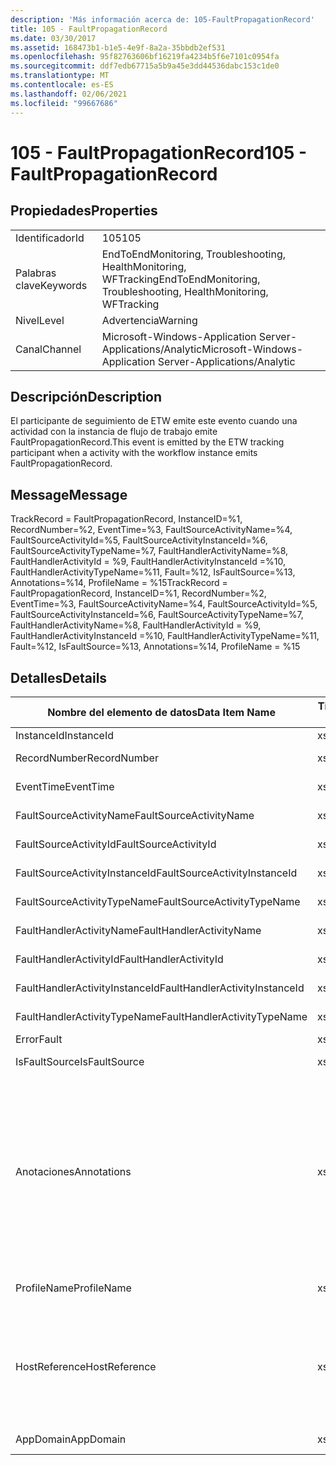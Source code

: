 ```yaml
---
description: 'Más información acerca de: 105-FaultPropagationRecord'
title: 105 - FaultPropagationRecord
ms.date: 03/30/2017
ms.assetid: 168473b1-b1e5-4e9f-8a2a-35bbdb2ef531
ms.openlocfilehash: 95f82763606bf16219fa4234b5f6e7101c0954fa
ms.sourcegitcommit: ddf7edb67715a5b9a45e3dd44536dabc153c1de0
ms.translationtype: MT
ms.contentlocale: es-ES
ms.lasthandoff: 02/06/2021
ms.locfileid: "99667686"
---
```

# <a name="105---faultpropagationrecord"></a><span data-ttu-id="65896-103">105 - FaultPropagationRecord</span><span class="sxs-lookup"><span data-stu-id="65896-103">105 - FaultPropagationRecord</span></span>

## <a name="properties"></a><span data-ttu-id="65896-104">Propiedades</span><span class="sxs-lookup"><span data-stu-id="65896-104">Properties</span></span>  
  
|||  
|-|-|  
|<span data-ttu-id="65896-105">Identificador</span><span class="sxs-lookup"><span data-stu-id="65896-105">Id</span></span>|<span data-ttu-id="65896-106">105</span><span class="sxs-lookup"><span data-stu-id="65896-106">105</span></span>|  
|<span data-ttu-id="65896-107">Palabras clave</span><span class="sxs-lookup"><span data-stu-id="65896-107">Keywords</span></span>|<span data-ttu-id="65896-108">EndToEndMonitoring, Troubleshooting, HealthMonitoring, WFTracking</span><span class="sxs-lookup"><span data-stu-id="65896-108">EndToEndMonitoring, Troubleshooting, HealthMonitoring, WFTracking</span></span>|  
|<span data-ttu-id="65896-109">Nivel</span><span class="sxs-lookup"><span data-stu-id="65896-109">Level</span></span>|<span data-ttu-id="65896-110">Advertencia</span><span class="sxs-lookup"><span data-stu-id="65896-110">Warning</span></span>|  
|<span data-ttu-id="65896-111">Canal</span><span class="sxs-lookup"><span data-stu-id="65896-111">Channel</span></span>|<span data-ttu-id="65896-112">Microsoft-Windows-Application Server-Applications/Analytic</span><span class="sxs-lookup"><span data-stu-id="65896-112">Microsoft-Windows-Application Server-Applications/Analytic</span></span>|  
  
## <a name="description"></a><span data-ttu-id="65896-113">Descripción</span><span class="sxs-lookup"><span data-stu-id="65896-113">Description</span></span>  

 <span data-ttu-id="65896-114">El participante de seguimiento de ETW emite este evento cuando una actividad con la instancia de flujo de trabajo emite FaultPropagationRecord.</span><span class="sxs-lookup"><span data-stu-id="65896-114">This event is emitted by the ETW tracking participant when a activity with the workflow instance emits FaultPropagationRecord.</span></span>  
  
## <a name="message"></a><span data-ttu-id="65896-115">Message</span><span class="sxs-lookup"><span data-stu-id="65896-115">Message</span></span>  

 <span data-ttu-id="65896-116">TrackRecord = FaultPropagationRecord, InstanceID=%1, RecordNumber=%2, EventTime=%3, FaultSourceActivityName=%4, FaultSourceActivityId=%5, FaultSourceActivityInstanceId=%6, FaultSourceActivityTypeName=%7, FaultHandlerActivityName=%8, FaultHandlerActivityId = %9, FaultHandlerActivityInstanceId =%10, FaultHandlerActivityTypeName=%11, Fault=%12, IsFaultSource=%13, Annotations=%14, ProfileName = %15</span><span class="sxs-lookup"><span data-stu-id="65896-116">TrackRecord = FaultPropagationRecord, InstanceID=%1, RecordNumber=%2, EventTime=%3, FaultSourceActivityName=%4, FaultSourceActivityId=%5, FaultSourceActivityInstanceId=%6, FaultSourceActivityTypeName=%7, FaultHandlerActivityName=%8,  FaultHandlerActivityId = %9, FaultHandlerActivityInstanceId =%10, FaultHandlerActivityTypeName=%11, Fault=%12, IsFaultSource=%13, Annotations=%14, ProfileName = %15</span></span>  
  
## <a name="details"></a><span data-ttu-id="65896-117">Detalles</span><span class="sxs-lookup"><span data-stu-id="65896-117">Details</span></span>  
  
|<span data-ttu-id="65896-118">Nombre del elemento de datos</span><span class="sxs-lookup"><span data-stu-id="65896-118">Data Item Name</span></span>|<span data-ttu-id="65896-119">Tipo del elemento de datos</span><span class="sxs-lookup"><span data-stu-id="65896-119">Data Item Type</span></span>|<span data-ttu-id="65896-120">Descripción</span><span class="sxs-lookup"><span data-stu-id="65896-120">Description</span></span>|  
|--------------------|--------------------|-----------------|  
|<span data-ttu-id="65896-121">InstanceId</span><span class="sxs-lookup"><span data-stu-id="65896-121">InstanceId</span></span>|<span data-ttu-id="65896-122">xs:GUID</span><span class="sxs-lookup"><span data-stu-id="65896-122">xs:GUID</span></span>|<span data-ttu-id="65896-123">El id. de instancia del flujo de trabajo.</span><span class="sxs-lookup"><span data-stu-id="65896-123">The instance id for the workflow</span></span>|  
|<span data-ttu-id="65896-124">RecordNumber</span><span class="sxs-lookup"><span data-stu-id="65896-124">RecordNumber</span></span>|<span data-ttu-id="65896-125">xs:long</span><span class="sxs-lookup"><span data-stu-id="65896-125">xs:long</span></span>|<span data-ttu-id="65896-126">El número de secuencia del registro emitido.</span><span class="sxs-lookup"><span data-stu-id="65896-126">The sequence number of the emitted record</span></span>|  
|<span data-ttu-id="65896-127">EventTime</span><span class="sxs-lookup"><span data-stu-id="65896-127">EventTime</span></span>|<span data-ttu-id="65896-128">xs:dateTime</span><span class="sxs-lookup"><span data-stu-id="65896-128">xs:dateTime</span></span>|<span data-ttu-id="65896-129">La hora en UTC cuando se emitió el evento.</span><span class="sxs-lookup"><span data-stu-id="65896-129">The time in UTC when the event was emitted</span></span>|  
|<span data-ttu-id="65896-130">FaultSourceActivityName</span><span class="sxs-lookup"><span data-stu-id="65896-130">FaultSourceActivityName</span></span>|<span data-ttu-id="65896-131">xs:string</span><span class="sxs-lookup"><span data-stu-id="65896-131">xs:string</span></span>|<span data-ttu-id="65896-132">El nombre de la actividad que emitió el error.</span><span class="sxs-lookup"><span data-stu-id="65896-132">The name of activity that emitted the fault</span></span>|  
|<span data-ttu-id="65896-133">FaultSourceActivityId</span><span class="sxs-lookup"><span data-stu-id="65896-133">FaultSourceActivityId</span></span>|<span data-ttu-id="65896-134">xs:string</span><span class="sxs-lookup"><span data-stu-id="65896-134">xs:string</span></span>|<span data-ttu-id="65896-135">El id. de la actividad que emitió el error.</span><span class="sxs-lookup"><span data-stu-id="65896-135">The id of the activity that emitted the fault</span></span>|  
|<span data-ttu-id="65896-136">FaultSourceActivityInstanceId</span><span class="sxs-lookup"><span data-stu-id="65896-136">FaultSourceActivityInstanceId</span></span>|<span data-ttu-id="65896-137">xs:string</span><span class="sxs-lookup"><span data-stu-id="65896-137">xs:string</span></span>|<span data-ttu-id="65896-138">El id. de la instancia de la actividad que emitió el error.</span><span class="sxs-lookup"><span data-stu-id="65896-138">The instance id of the activity that emitted the fault</span></span>|  
|<span data-ttu-id="65896-139">FaultSourceActivityTypeName</span><span class="sxs-lookup"><span data-stu-id="65896-139">FaultSourceActivityTypeName</span></span>|<span data-ttu-id="65896-140">xs:string</span><span class="sxs-lookup"><span data-stu-id="65896-140">xs:string</span></span>|<span data-ttu-id="65896-141">El tipo de la actividad que emitió el error.</span><span class="sxs-lookup"><span data-stu-id="65896-141">The type of the activity that emitted the fault</span></span>|  
|<span data-ttu-id="65896-142">FaultHandlerActivityName</span><span class="sxs-lookup"><span data-stu-id="65896-142">FaultHandlerActivityName</span></span>|<span data-ttu-id="65896-143">xs:string</span><span class="sxs-lookup"><span data-stu-id="65896-143">xs:string</span></span>|<span data-ttu-id="65896-144">El nombre para mostrar de la actividad del controlador de errores.</span><span class="sxs-lookup"><span data-stu-id="65896-144">The display name of the fault handler activity</span></span>|  
|<span data-ttu-id="65896-145">FaultHandlerActivityId</span><span class="sxs-lookup"><span data-stu-id="65896-145">FaultHandlerActivityId</span></span>|<span data-ttu-id="65896-146">xs:string</span><span class="sxs-lookup"><span data-stu-id="65896-146">xs:string</span></span>|<span data-ttu-id="65896-147">El id. de la actividad de controlador de errores.</span><span class="sxs-lookup"><span data-stu-id="65896-147">The id of the fault handler activity</span></span>|  
|<span data-ttu-id="65896-148">FaultHandlerActivityInstanceId</span><span class="sxs-lookup"><span data-stu-id="65896-148">FaultHandlerActivityInstanceId</span></span>|<span data-ttu-id="65896-149">xs:string</span><span class="sxs-lookup"><span data-stu-id="65896-149">xs:string</span></span>|<span data-ttu-id="65896-150">El id. de instancia de la actividad del controlador de errores.</span><span class="sxs-lookup"><span data-stu-id="65896-150">The instance id of the fault handler activity</span></span>|  
|<span data-ttu-id="65896-151">FaultHandlerActivityTypeName</span><span class="sxs-lookup"><span data-stu-id="65896-151">FaultHandlerActivityTypeName</span></span>|<span data-ttu-id="65896-152">xs:string</span><span class="sxs-lookup"><span data-stu-id="65896-152">xs:string</span></span>|<span data-ttu-id="65896-153">El tipo de la actividad de controlador de errores.</span><span class="sxs-lookup"><span data-stu-id="65896-153">The type of the fault handler activity</span></span>|  
|<span data-ttu-id="65896-154">Error</span><span class="sxs-lookup"><span data-stu-id="65896-154">Fault</span></span>|<span data-ttu-id="65896-155">xs:string</span><span class="sxs-lookup"><span data-stu-id="65896-155">xs:string</span></span>|<span data-ttu-id="65896-156">Los detalles del error.</span><span class="sxs-lookup"><span data-stu-id="65896-156">The fault details</span></span>|  
|<span data-ttu-id="65896-157">IsFaultSource</span><span class="sxs-lookup"><span data-stu-id="65896-157">IsFaultSource</span></span>|<span data-ttu-id="65896-158">xs:unsignedByte</span><span class="sxs-lookup"><span data-stu-id="65896-158">xs:unsignedByte</span></span>|<span data-ttu-id="65896-159">Indica si el evento se emitió desde el origen del error.</span><span class="sxs-lookup"><span data-stu-id="65896-159">Indicates if the event was emitted from the fault source</span></span>|  
|<span data-ttu-id="65896-160">Anotaciones</span><span class="sxs-lookup"><span data-stu-id="65896-160">Annotations</span></span>|<span data-ttu-id="65896-161">xs:string</span><span class="sxs-lookup"><span data-stu-id="65896-161">xs:string</span></span>|<span data-ttu-id="65896-162">Las anotaciones que se agregaron a este evento.</span><span class="sxs-lookup"><span data-stu-id="65896-162">The annotations that were added to this event.</span></span>  <span data-ttu-id="65896-163">Los valores se almacenan en un elemento XML con el formato \<items> \< item  name = "annotationName" type="System.String"> annotationValue \</item> \</items> .</span><span class="sxs-lookup"><span data-stu-id="65896-163">The values are stored in an xml element in the format \<items>\< item  name = "annotationName" type="System.String">annotationValue\</item>\</items>.</span></span>  <span data-ttu-id="65896-164">Si no se especifica ninguna anotación, la cadena contendrá \<items/> .</span><span class="sxs-lookup"><span data-stu-id="65896-164">If no annotations are specified then the string contains \<items/>.</span></span> <span data-ttu-id="65896-165">El tamaño del evento ETW está limitado por el tamaño de búfer de ETW o la carga útil máxima para un evento ETW.</span><span class="sxs-lookup"><span data-stu-id="65896-165">The ETW event size is limited by the ETW buffer size or the max payload for an ETW event.</span></span> <span data-ttu-id="65896-166">Si el tamaño del evento supera los límites de ETW, el evento se trunca quitando las anotaciones y reemplazando el valor de anotación por \<items> ... \</items> .</span><span class="sxs-lookup"><span data-stu-id="65896-166">If the size of the event exceeds the ETW limits, then the event is truncated by dropping the annotations and replacing the annotation value with \<items>...\</items>.</span></span>|  
|<span data-ttu-id="65896-167">ProfileName</span><span class="sxs-lookup"><span data-stu-id="65896-167">ProfileName</span></span>|<span data-ttu-id="65896-168">xs:string</span><span class="sxs-lookup"><span data-stu-id="65896-168">xs:string</span></span>|<span data-ttu-id="65896-169">El nombre o el perfil de seguimiento que dio como resultado que se emitiera este evento.</span><span class="sxs-lookup"><span data-stu-id="65896-169">The name or the tracking profile that resulted in this event being emitted</span></span>|  
|<span data-ttu-id="65896-170">HostReference</span><span class="sxs-lookup"><span data-stu-id="65896-170">HostReference</span></span>|<span data-ttu-id="65896-171">xs:string</span><span class="sxs-lookup"><span data-stu-id="65896-171">xs:string</span></span>|<span data-ttu-id="65896-172">En el caso de los servicios hospedados en web, este campo identifica de manera única el servicio en la jerarquía web.</span><span class="sxs-lookup"><span data-stu-id="65896-172">For web hosted services, this field uniquely identifies the service in the web hierarchy.</span></span>  <span data-ttu-id="65896-173">Su formato se define como ' ruta de acceso virtual de la aplicación del nombre del sitio web&#124;ruta de acceso virtual del servicio&#124;ServiceName ' ejemplo: ' sitio web predeterminado/CalculatorApplication&#124;/CalculatorService.svc&#124;CalculatorService '</span><span class="sxs-lookup"><span data-stu-id="65896-173">Its format is defined as 'Web Site Name Application Virtual Path&#124;Service Virtual Path&#124;ServiceName' Example: 'Default Web Site/CalculatorApplication&#124;/CalculatorService.svc&#124;CalculatorService'</span></span>|  
|<span data-ttu-id="65896-174">AppDomain</span><span class="sxs-lookup"><span data-stu-id="65896-174">AppDomain</span></span>|<span data-ttu-id="65896-175">xs:string</span><span class="sxs-lookup"><span data-stu-id="65896-175">xs:string</span></span>|<span data-ttu-id="65896-176">La cadena devuelta por AppDomain.CurrentDomain.FriendlyName.</span><span class="sxs-lookup"><span data-stu-id="65896-176">The string returned by AppDomain.CurrentDomain.FriendlyName.</span></span>|
